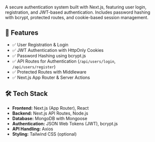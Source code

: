 A secure authentication system built with Next.js, featuring user login, registration, and JWT-based authentication. Includes password hashing with bcrypt, protected routes, and cookie-based session management.

## 🚀 Features

- ✅ User Registration & Login
- ✅ JWT Authentication with HttpOnly Cookies
- ✅ Password Hashing using bcrypt.js
- ✅ API Routes for Authentication (`/api/users/login`, `/api/users/register`)
- ✅ Protected Routes with Middleware
- ✅ Next.js App Router & Server Actions

## 🛠 Tech Stack

- **Frontend:** Next.js (App Router), React
- **Backend:** Next.js API Routes, Node.js
- **Database:** MongoDB with Mongoose
- **Authentication:** JSON Web Tokens (JWT), bcrypt.js
- **API Handling:** Axios
- **Styling:** Tailwind CSS (optional)
